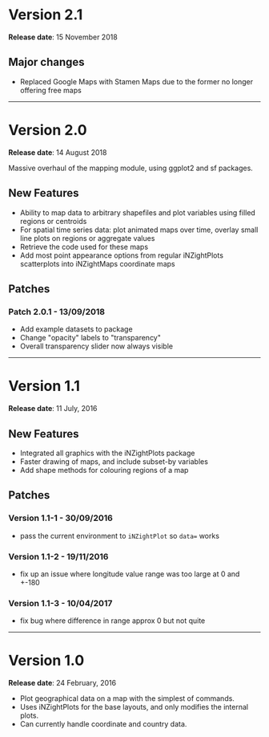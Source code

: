# Version 2.1
__Release date__: 15 November 2018

## Major changes
- Replaced Google Maps with Stamen Maps due to the former no longer offering free maps


***

# Version 2.0
__Release date__: 14 August 2018

Massive overhaul of the mapping module, using ggplot2 and sf packages.

## New Features
- Ability to map data to arbitrary shapefiles and plot variables using filled regions or centroids
- For spatial time series data: plot animated maps over time, overlay small line plots on regions or aggregate values
- Retrieve the code used for these maps 
- Add most point appearance options from regular iNZightPlots scatterplots into iNZightMaps coordinate maps

## Patches

### Patch 2.0.1 - 13/09/2018
- Add example datasets to package
- Change "opacity" labels to "transparency"
- Overall transparency slider now always visible

***
# Version 1.1
__Release date__: 11 July, 2016

## New Features

- Integrated all graphics with the iNZightPlots package
- Faster drawing of maps, and include subset-by variables
- Add shape methods for colouring regions of a map

## Patches

### Version 1.1-1 - 30/09/2016

- pass the current environment to `iNZightPlot` so `data=` works

### Version 1.1-2 - 19/11/2016

- fix up an issue where longitude value range was too large at 0 and +-180

### Version 1.1-3 - 10/04/2017

- fix bug where difference in range approx 0 but not quite

***
# Version 1.0
__Release date__: 24 February, 2016

- Plot geographical data on a map with the simplest of commands.
- Uses iNZightPlots for the base layouts, and only modifies the internal plots.
- Can currently handle coordinate and country data.
